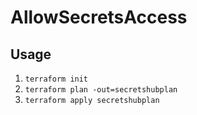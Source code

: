 # AllowSecretsAccess

## Usage

1. `terraform init`
2. `terraform plan -out=secretshubplan`
3. `terraform apply secretshubplan`